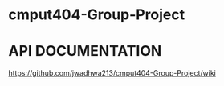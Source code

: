 # cmput404-Group-Project

API DOCUMENTATION 
==================

https://github.com/jwadhwa213/cmput404-Group-Project/wiki
